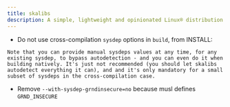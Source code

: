 ```yaml
---
title: skalibs
description: A simple, lightweight and opinionated Linux® distribution based on musl libc and toybox
---
```


- Do not use cross-compilation `sysdep` options in `build`, from INSTALL:
```
Note that you can provide manual sysdeps values at any time, for any existing sysdep, to bypass autodetection - and you can even do it when building natively. It's just not recommended (you should let skalibs autodetect everything it can), and and it's only mandatory for a small subset of sysdeps in the cross-compilation case.
```
- Remove `--with-sysdep-grndinsecure=no` because musl defines `GRND_INSECURE`
